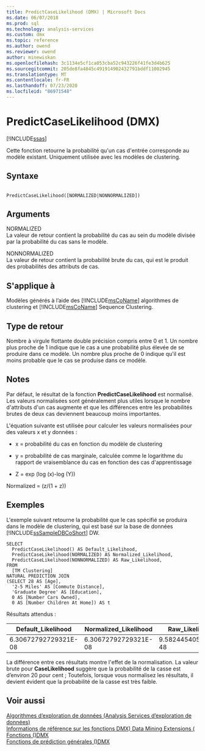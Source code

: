 ```yaml
---
title: PredictCaseLikelihood (DMX) | Microsoft Docs
ms.date: 06/07/2018
ms.prod: sql
ms.technology: analysis-services
ms.custom: dmx
ms.topic: reference
ms.author: owend
ms.reviewer: owend
author: minewiskan
ms.openlocfilehash: 3c1134e5cf1ca053cba52c943226f41fe3d4b625
ms.sourcegitcommit: 205de8fa4845c491914902432791bddf11002945
ms.translationtype: MT
ms.contentlocale: fr-FR
ms.lasthandoff: 07/23/2020
ms.locfileid: "86971548"
---
```

# <a name="predictcaselikelihood-dmx"></a>PredictCaseLikelihood (DMX)
[!INCLUDE[ssas](../includes/applies-to-version/ssas.md)]

  Cette fonction retourne la probabilité qu'un cas d'entrée corresponde au modèle existant. Uniquement utilisée avec les modèles de clustering.  
  
## <a name="syntax"></a>Syntaxe  
  
```  
  
PredictCaseLikelihood([NORMALIZED|NONNORMALIZED])  
```  
  
## <a name="arguments"></a>Arguments  
 NORMALIZED  
 La valeur de retour contient la probabilité du cas au sein du modèle divisée par la probabilité du cas sans le modèle.  
  
 NONNORMALIZED  
 La valeur de retour contient la probabilité brute du cas, qui est le produit des probabilités des attributs de cas.  
  
## <a name="applies-to"></a>S'applique à  
 Modèles générés à l’aide des [!INCLUDE[msCoName](../includes/msconame-md.md)] algorithmes de clustering et [!INCLUDE[msCoName](../includes/msconame-md.md)] Sequence Clustering.  
  
## <a name="return-type"></a>Type de retour  
 Nombre à virgule flottante double précision compris entre 0 et 1. Un nombre plus proche de 1 indique que le cas a une probabilité plus élevée de se produire dans ce modèle. Un nombre plus proche de 0 indique qu'il est moins probable que le cas se produise dans ce modèle.  
  
## <a name="remarks"></a>Notes  
 Par défaut, le résultat de la fonction **PredictCaseLikelihood** est normalisé. Les valeurs normalisées sont généralement plus utiles lorsque le nombre d'attributs d'un cas augmente et que les différences entre les probabilités brutes de deux cas deviennent beaucoup moins importantes.  
  
 L'équation suivante est utilisée pour calculer les valeurs normalisées pour des valeurs x et y données :  
  
-   x = probabilité du cas en fonction du modèle de clustering  
  
-   y = probabilité de cas marginale, calculée comme le logarithme du rapport de vraisemblance du cas en fonction des cas d'apprentissage  
  
-   Z = exp (log (x)-log (Y))  
  
 Normalized = (z/(1 + z))  
  
## <a name="examples"></a>Exemples  
 L'exemple suivant retourne la probabilité que le cas spécifié se produira dans le modèle de clustering, qui est basé sur la base de données [!INCLUDE[ssSampleDBCoShort](../includes/sssampledbcoshort-md.md)] DW.  
  
```  
SELECT  
  PredictCaseLikelihood() AS Default_Likelihood,  
  PredictCaseLikelihood(NORMALIZED) AS Normalized_Likelihood,  
  PredictCaseLikelihood(NONNORMALIZED) AS Raw_Likelihood,  
FROM  
  [TM Clustering]  
NATURAL PREDICTION JOIN  
(SELECT 28 AS [Age],  
  '2-5 Miles' AS [Commute Distance],  
  'Graduate Degree' AS [Education],  
  0 AS [Number Cars Owned],  
  0 AS [Number Children At Home]) AS t  
```  
  
 Résultats attendus :  
  
|Default_Likelihood|Normalized_Likelihood|Raw_Likelihood|  
|-------------------------|----------------------------|---------------------|  
|6.30672792729321E-08|6.30672792729321E-08|9.5824454056846E-48|  
  
 La différence entre ces résultats montre l'effet de la normalisation. La valeur brute pour **CaseLikelihood** suggère que la probabilité de la casse est d’environ 20 pour cent ; Toutefois, lorsque vous normalisez les résultats, il devient évident que la probabilité de la casse est très faible.  
  
## <a name="see-also"></a>Voir aussi  
 [Algorithmes d’exploration de données &#40;Analysis Services d’exploration de données&#41;](https://docs.microsoft.com/analysis-services/data-mining/data-mining-algorithms-analysis-services-data-mining)   
 [Informations de référence sur les fonctions DMX&#41; Data Mining Extensions &#40;](../dmx/data-mining-extensions-dmx-function-reference.md)   
 [Fonctions &#40;&#41;DMX](../dmx/functions-dmx.md)   
 [Fonctions de prédiction générales &#40;&#41;DMX](../dmx/general-prediction-functions-dmx.md)  
  
  
